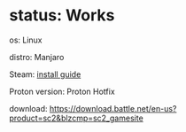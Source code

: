 # status: Works
os: Linux

distro: Manjaro

Steam: [install guide](https://steamcommunity.com/sharedfiles/filedetails/?id=2935747884)

Proton version: Proton Hotfix

download: https://download.battle.net/en-us?product=sc2&blzcmp=sc2_gamesite
